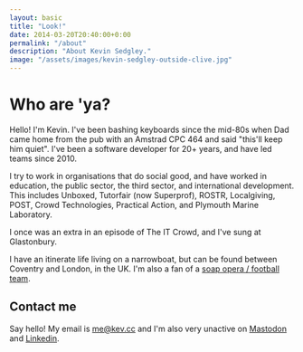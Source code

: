 ```yaml
---
layout: basic
title: "Look!"
date: 2014-03-20T20:40:00+0:00
permalink: "/about"
description: "About Kevin Sedgley."
image: "/assets/images/kevin-sedgley-outside-clive.jpg"
---
```


# Who are 'ya?

Hello! I'm Kevin. I've been bashing keyboards since the mid-80s when Dad came home from the pub with an Amstrad CPC 464 and said "this'll keep him quiet". I've been a software developer for 20+ years, and have led teams since 2010.

I try to work in organisations that do social good, and have worked in education, the public sector, the third sector, and international development. This includes Unboxed, Tutorfair (now Superprof), ROSTR, Localgiving, POST, Crowd Technologies, Practical Action, and Plymouth Marine Laboratory.

I once was an extra in an episode of <span class="text-decoration-wavy" style="text-decoration-style:wavy;" title="Look, he was sound at the time. You know who.">The IT Crowd</span>, and I've sung at Glastonbury.

I have an itinerate life living on a narrowboat, but can be found between Coventry and London, in the UK. I'm also a fan of a [soap opera / football team](//www.ccfc.co.uk).

## Contact me

Say hello! My email is [me@kev.cc](mailto:me@kev.cc) and I'm also very unactive on [Mastodon](//m.kev.cc/@kev) and [Linkedin](//linkedin.com/thatkevin).
